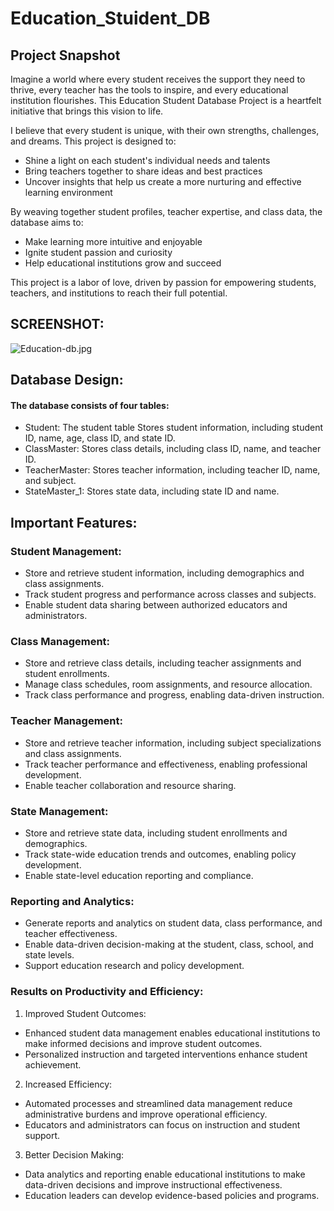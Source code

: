 # Education_Stuident_DB

## Project Snapshot
Imagine a world where every student receives the support they need to thrive, every teacher has the tools to inspire, and every educational institution flourishes. This Education Student Database Project is a heartfelt initiative that brings this vision to life.

I believe that every student is unique, with their own strengths, challenges, and dreams. This project is designed to:
- Shine a light on each student's individual needs and talents
- Bring teachers together to share ideas and best practices
- Uncover insights that help us create a more nurturing and effective learning environment

By weaving together student profiles, teacher expertise, and class data, the database aims to:
- Make learning more intuitive and enjoyable
- Ignite student passion and curiosity
- Help educational institutions grow and succeed

This project is a labor of love, driven by passion for empowering students, teachers, and institutions to reach their full potential.

## SCREENSHOT:

![Education-db.jpg](https://i.postimg.cc/3rn3H9NP/Education-db.jpg)

## Database Design:
#### The database consists of four tables:
- Student: The student table Stores student information, including student ID, name, age, class ID, and     state ID.
- ClassMaster: Stores class details, including class ID, name, and teacher ID.
- TeacherMaster: Stores teacher information, including teacher ID, name, and subject.
- StateMaster_1: Stores state data, including state ID and name. 

## Important Features:

### Student Management:
- Store and retrieve student information, including demographics and class assignments.
- Track student progress and performance across classes and subjects.
- Enable student data sharing between authorized educators and administrators.

### Class Management:
- Store and retrieve class details, including teacher assignments and student enrollments.
- Manage class schedules, room assignments, and resource allocation.
- Track class performance and progress, enabling data-driven instruction.

### Teacher Management:
- Store and retrieve teacher information, including subject specializations and class assignments.
- Track teacher performance and effectiveness, enabling professional development.
- Enable teacher collaboration and resource sharing.

### State Management:
- Store and retrieve state data, including student enrollments and demographics.
- Track state-wide education trends and outcomes, enabling policy development.
- Enable state-level education reporting and compliance.

### Reporting and Analytics:
- Generate reports and analytics on student data, class performance, and teacher effectiveness.
- Enable data-driven decision-making at the student, class, school, and state levels.
- Support education research and policy development.

### Results on Productivity and Efficiency:

1. Improved Student Outcomes:
- Enhanced student data management enables educational institutions to make informed decisions and improve student outcomes.
- Personalized instruction and targeted interventions enhance student achievement.

2. Increased Efficiency:
- Automated processes and streamlined data management reduce administrative burdens and improve operational efficiency.
- Educators and administrators can focus on instruction and student support.

3. Better Decision Making:
- Data analytics and reporting enable educational institutions to make data-driven decisions and improve instructional effectiveness.
- Education leaders can develop evidence-based policies and programs.
